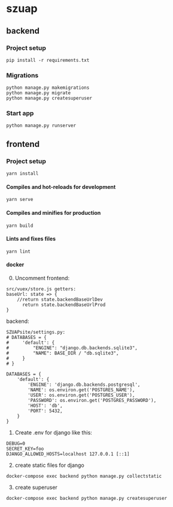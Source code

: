 # szuap

## backend

### Project setup
```
pip install -r requirements.txt
```

### Migrations
```
python manage.py makemigrations
python manage.py migrate
python manage.py createsuperuser
```

### Start app
```
python manage.py runserver
```

## frontend

### Project setup
```
yarn install
```

#### Compiles and hot-reloads for development
```
yarn serve
```

#### Compiles and minifies for production
```
yarn build
```

#### Lints and fixes files
```
yarn lint
```

#### docker 

0. Uncomment
frontend: 
```
src/vuex/store.js getters:
baseUrl: state => {
    //return state.backendBaseUrlDev
      return state.backendBaseUrlProd
}
```

backend: 
```
SZUAPsite/settings.py:
# DATABASES = {
#     'default': {
#         "ENGINE": "django.db.backends.sqlite3",
#         "NAME": BASE_DIR / "db.sqlite3",
#     }
# }

DATABASES = {
    'default': {
        'ENGINE': 'django.db.backends.postgresql',
        'NAME': os.environ.get('POSTGRES_NAME'),
        'USER': os.environ.get('POSTGRES_USER'),
        'PASSWORD': os.environ.get('POSTGRES_PASSWORD'),
        'HOST': 'db',
        'PORT': 5432,
    }
}
```

1. Create .env for django like this:
```
DEBUG=0
SECRET_KEY=foo
DJANGO_ALLOWED_HOSTS=localhost 127.0.0.1 [::1] 
```

2. create static files for django 
```
docker-compose exec backend python manage.py collectstatic
```

3. create superuser
```
docker-compose exec backend python manage.py createsuperuser
```

